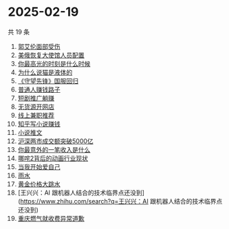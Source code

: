 # 2025-02-19

共 19 条

<!-- BEGIN -->
<!-- 最后更新时间 Wed Feb 19 2025 16:14:01 GMT+0800 (China Standard Time) -->

1. [郭艾伦面部受伤](https://www.zhihu.com/search?q=郭艾伦面部受伤)
1. [美俄恢复大使馆人员配置](https://www.zhihu.com/search?q=美俄恢复大使馆人员配置)
1. [你最高光的时刻是什么时候](https://www.zhihu.com/search?q=你最高光的时刻是什么时候)
1. [为什么说猫是液体的](https://www.zhihu.com/search?q=为什么说猫是液体的)
1. [《守望先锋》国服回归](https://www.zhihu.com/search?q=《守望先锋》国服回归)
1. [普通人赚钱路子](https://www.zhihu.com/search?q=普通人赚钱路子)
1. [短剧推广躺赚](https://www.zhihu.com/search?q=短剧推广躺赚)
1. [无货源开网店](https://www.zhihu.com/search?q=无货源开网店)
1. [线上兼职推荐](https://www.zhihu.com/search?q=线上兼职推荐)
1. [知乎写小说赚钱](https://www.zhihu.com/search?q=知乎写小说赚钱)
1. [小说推文](https://www.zhihu.com/search?q=小说推文)
1. [沪深两市成交额突破5000亿](https://www.zhihu.com/search?q=沪深两市成交额突破5000亿)
1. [你最意外的一笔收入是什么](https://www.zhihu.com/search?q=你最意外的一笔收入是什么)
1. [哪咤2背后的动画行业现状](https://www.zhihu.com/search?q=哪咤2背后的动画行业现状)
1. [当我开始爱自己](https://www.zhihu.com/search?q=当我开始爱自己)
1. [雨水](https://www.zhihu.com/search?q=雨水)
1. [黄金价格大跳水](https://www.zhihu.com/search?q=黄金价格大跳水)
1. [王兴兴：AI
   跟机器人结合的技术临界点还没到](https://www.zhihu.com/search?q=王兴兴：AI
   跟机器人结合的技术临界点还没到)
1. [重庆燃气就收费异常道歉](https://www.zhihu.com/search?q=重庆燃气就收费异常道歉)

<!-- END -->
